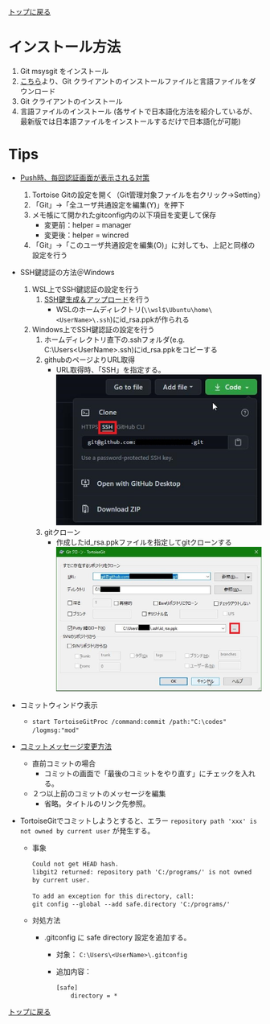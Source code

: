 [トップに戻る](../index.md)

# インストール方法

1. Git msysgit をインストール
1. [こちら](http://code.google.coam/p/tortoisegit/wiki/Download)より、Git クライアントのインストールファイルと言語ファイルをダウンロード
1. Git クライアントのインストール
1. 言語ファイルのインストール (各サイトで日本語化方法を紹介しているが、最新版では日本語ファイルをインストールするだけで日本語化が可能)

# Tips

- [Push時、毎回認証画面が表示される対策](https://gist.github.com/stakiran/ab47411c1767e4e26b561925dbc2ddb3)
    1. Tortoise Gitの設定を開く（Git管理対象ファイルを右クリック→Setting）
    1. 「Git」→「全ユーザ共通設定を編集(Y)」を押下
    1. メモ帳にて開かれたgitconfig内の以下項目を変更して保存
        - 変更前：helper = manager
        - 変更後：helper = wincred
    1. 「Git」→「このユーザ共通設定を編集(O)」に対しても、上記と同様の設定を行う

- SSH鍵認証の方法＠Windows
    1. WSL上でSSH鍵認証の設定を行う
        1. [SSH鍵生成＆アップロード](https://www.emb-se.com/?p=496)を行う
            - WSLのホームディレクトリ(`\\wsl$\Ubuntu\home\<UserName>\.ssh`)にid\_rsa.ppkが作られる
    1. Windows上でSSH鍵認証の設定を行う
        1. ホームディレクトリ直下の.sshフォルダ(e.g. C:\Users\<UserName>\.ssh)にid\_rsa.ppkをコピーする
        1. githubのページよりURL取得
            - URL取得時、「SSH」を指定する。
                ![-](githubURL取得.jpg)
        1. gitクローン
            - 作成したid\_rsa.ppkファイルを指定してgitクローンする
                ![-](githubクローン方法.jpg)
- コミットウィンドウ表示
    - `start TortoiseGitProc /command:commit /path:"C:\codes" /logmsg:"mod"`
- [コミットメッセージ変更方法](https://kuttsun.blogspot.com/2017/10/tortoisegit.html)
    - 直前コミットの場合
        - コミットの画面で「最後のコミットをやり直す」にチェックを入れる。
    - ２つ以上前のコミットのメッセージを編集
        - 省略。タイトルのリンク先参照。
- TortoiseGitでコミットしようとすると、エラー `repository path 'xxx' is not owned by current user` が発生する。
    - 事象

        ```shell
        Could not get HEAD hash.
        libgit2 returned: repository path 'C:/programs/' is not owned by current user.
        
        To add an exception for this directory, call:
        git config --global --add safe.directory 'C:/programs/'
        ```

    - 対処方法
        - .gitconfig に safe directory 設定を追加する。
            - 対象： `C:\Users\<UserName>\.gitconfig`
            - 追加内容：

                ```
                [safe]
                    directory = *
                ```

[トップに戻る](../index.md)
